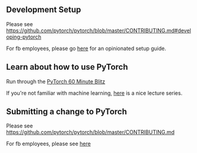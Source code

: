 ## Development Setup

Please see https://github.com/pytorch/pytorch/blob/master/CONTRIBUTING.md#developing-pytorch

For fb employees, please go [here](https://fb.quip.com/ZxEmAzk8HX8T) for an opinionated setup guide.

## Learn about how to use PyTorch

Run through the [PyTorch 60 Minute Blitz](tutorial)

If you're not familiar with machine learning, [here](https://www.youtube.com/playlist?list=PLC1qU-LWwrF64f4QKQT-Vg5Wr4qEE1Zxk) is a nice lecture series.

## Submitting a change to PyTorch

Please see https://github.com/pytorch/pytorch/blob/master/CONTRIBUTING.md

For fb employees, please see [here](https://fb.quip.com/Qym6ATnVdb5O)
